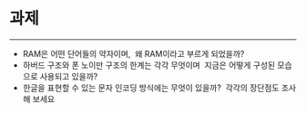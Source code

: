 # 과제
---------
* RAM은 어떤 단어들의 약자이며,  왜 RAM이라고 부르게 되었을까?
* 하버드 구조와 폰 노이만 구조의 한계는 각각 무엇이며  지금은 어떻게 구성된 모습으로 사용되고 있을까?
* 한글을 표현할 수 있는 문자 인코딩 방식에는 무엇이 있을까?  각각의 장단점도 조사해 보세요
